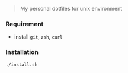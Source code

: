 > My personal dotfiles for unix environment

### Requirement
- install  `git`, `zsh`, `curl`
### Installation

```sh
./install.sh
```

